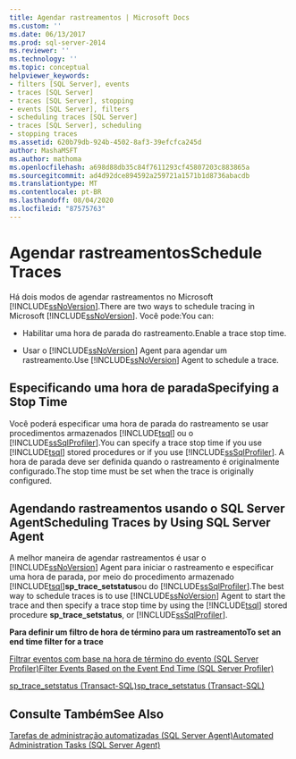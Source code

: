 ```yaml
---
title: Agendar rastreamentos | Microsoft Docs
ms.custom: ''
ms.date: 06/13/2017
ms.prod: sql-server-2014
ms.reviewer: ''
ms.technology: ''
ms.topic: conceptual
helpviewer_keywords:
- filters [SQL Server], events
- traces [SQL Server]
- traces [SQL Server], stopping
- events [SQL Server], filters
- scheduling traces [SQL Server]
- traces [SQL Server], scheduling
- stopping traces
ms.assetid: 620b79db-924b-4502-8af3-39efcfca245d
author: MashaMSFT
ms.author: mathoma
ms.openlocfilehash: a698d88db35c84f7611293cf45807203c883865a
ms.sourcegitcommit: ad4d92dce894592a259721a1571b1d8736abacdb
ms.translationtype: MT
ms.contentlocale: pt-BR
ms.lasthandoff: 08/04/2020
ms.locfileid: "87575763"
---
```

# <a name="schedule-traces"></a><span data-ttu-id="5d3e4-102">Agendar rastreamentos</span><span class="sxs-lookup"><span data-stu-id="5d3e4-102">Schedule Traces</span></span>
  <span data-ttu-id="5d3e4-103">Há dois modos de agendar rastreamentos no Microsoft [!INCLUDE[ssNoVersion](../../includes/ssnoversion-md.md)].</span><span class="sxs-lookup"><span data-stu-id="5d3e4-103">There are two ways to schedule tracing in Microsoft [!INCLUDE[ssNoVersion](../../includes/ssnoversion-md.md)].</span></span> <span data-ttu-id="5d3e4-104">Você pode:</span><span class="sxs-lookup"><span data-stu-id="5d3e4-104">You can:</span></span>  
  
-   <span data-ttu-id="5d3e4-105">Habilitar uma hora de parada do rastreamento.</span><span class="sxs-lookup"><span data-stu-id="5d3e4-105">Enable a trace stop time.</span></span>  
  
-   <span data-ttu-id="5d3e4-106">Usar o [!INCLUDE[ssNoVersion](../../includes/ssnoversion-md.md)] Agent para agendar um rastreamento.</span><span class="sxs-lookup"><span data-stu-id="5d3e4-106">Use [!INCLUDE[ssNoVersion](../../includes/ssnoversion-md.md)] Agent to schedule a trace.</span></span>  
  
## <a name="specifying-a-stop-time"></a><span data-ttu-id="5d3e4-107">Especificando uma hora de parada</span><span class="sxs-lookup"><span data-stu-id="5d3e4-107">Specifying a Stop Time</span></span>  
 <span data-ttu-id="5d3e4-108">Você poderá especificar uma hora de parada do rastreamento se usar procedimentos armazenados [!INCLUDE[tsql](../../includes/tsql-md.md)] ou o [!INCLUDE[ssSqlProfiler](../../includes/sssqlprofiler-md.md)].</span><span class="sxs-lookup"><span data-stu-id="5d3e4-108">You can specify a trace stop time if you use [!INCLUDE[tsql](../../includes/tsql-md.md)] stored procedures or if you use [!INCLUDE[ssSqlProfiler](../../includes/sssqlprofiler-md.md)].</span></span> <span data-ttu-id="5d3e4-109">A hora de parada deve ser definida quando o rastreamento é originalmente configurado.</span><span class="sxs-lookup"><span data-stu-id="5d3e4-109">The stop time must be set when the trace is originally configured.</span></span>  
  
## <a name="scheduling-traces-by-using-sql-server-agent"></a><span data-ttu-id="5d3e4-110">Agendando rastreamentos usando o SQL Server Agent</span><span class="sxs-lookup"><span data-stu-id="5d3e4-110">Scheduling Traces by Using SQL Server Agent</span></span>  
 <span data-ttu-id="5d3e4-111">A melhor maneira de agendar rastreamentos é usar o [!INCLUDE[ssNoVersion](../../includes/ssnoversion-md.md)] Agent para iniciar o rastreamento e especificar uma hora de parada, por meio do procedimento armazenado [!INCLUDE[tsql](../../includes/tsql-md.md)]**sp_trace_setstatus**ou do [!INCLUDE[ssSqlProfiler](../../includes/sssqlprofiler-md.md)].</span><span class="sxs-lookup"><span data-stu-id="5d3e4-111">The best way to schedule traces is to use [!INCLUDE[ssNoVersion](../../includes/ssnoversion-md.md)] Agent to start the trace and then specify a trace stop time by using the [!INCLUDE[tsql](../../includes/tsql-md.md)] stored procedure **sp_trace_setstatus**, or [!INCLUDE[ssSqlProfiler](../../includes/sssqlprofiler-md.md)].</span></span>  
  
 <span data-ttu-id="5d3e4-112">**Para definir um filtro de hora de término para um rastreamento**</span><span class="sxs-lookup"><span data-stu-id="5d3e4-112">**To set an end time filter for a trace**</span></span>  
  
 [<span data-ttu-id="5d3e4-113">Filtrar eventos com base na hora de término do evento &#40;SQL Server Profiler&#41;</span><span class="sxs-lookup"><span data-stu-id="5d3e4-113">Filter Events Based on the Event End Time &#40;SQL Server Profiler&#41;</span></span>](../../tools/sql-server-profiler/filter-events-based-on-the-event-end-time-sql-server-profiler.md)  
  
 [<span data-ttu-id="5d3e4-114">sp_trace_setstatus &#40;Transact-SQL&#41;</span><span class="sxs-lookup"><span data-stu-id="5d3e4-114">sp_trace_setstatus &#40;Transact-SQL&#41;</span></span>](/sql/relational-databases/system-stored-procedures/sp-trace-setstatus-transact-sql)  
  
## <a name="see-also"></a><span data-ttu-id="5d3e4-115">Consulte Também</span><span class="sxs-lookup"><span data-stu-id="5d3e4-115">See Also</span></span>  
 [<span data-ttu-id="5d3e4-116">Tarefas de administração automatizadas &#40;SQL Server Agent&#41;</span><span class="sxs-lookup"><span data-stu-id="5d3e4-116">Automated Administration Tasks &#40;SQL Server Agent&#41;</span></span>](../../ssms/agent/sql-server-agent.md)  
  
  
